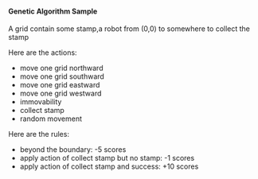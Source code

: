 #### Genetic Algorithm Sample

A grid contain some stamp,a robot from (0,0) to somewhere to collect the stamp

Here are the actions:
+ move one grid northward
+ move one grid southward
+ move one grid eastward
+ move one grid westward
+ immovability
+ collect stamp
+ random movement

Here are the rules:
+ beyond the boundary: -5 scores
+ apply action of collect stamp but no stamp: -1 scores
+ apply action of collect stamp and success: +10 scores
